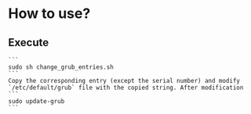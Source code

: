 # How to use?
## Execute
	```
	sudo sh change_grub_entries.sh 
 	```
	Copy the corresponding entry (except the serial number) and modify `/etc/default/grub` file with the copied string. After modification
	```
	sudo update-grub
	```
